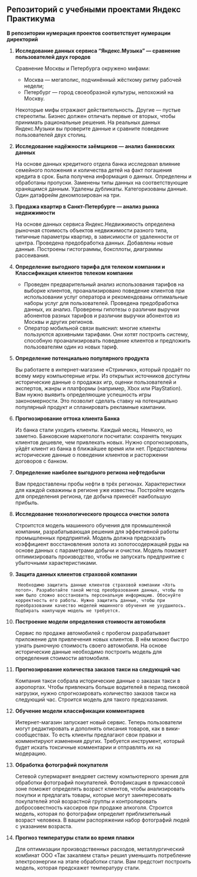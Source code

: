 ## Репозиторий с учебными проектами Яндекс Практикума
**В репозитории нумерация проектов соответствует нумерации директорий**

1. **Исследование данных сервиса “Яндекс.Музыка” — сравнение пользователей двух городов**

    Сравнение Москвы и Петербурга окружено мифами:

    - Москва — мегаполис, подчинённый жёсткому ритму рабочей недели;
    - Петербург — город своеобразной культуры, непохожий на Москву. 

    Некоторые мифы отражают действительность. Другие — пустые стереотипы. Бизнес должен отличать первые от вторых, чтобы принимать рациональные решения. На реальных данных Яндекс.Музыки вы проверите данные и сравните поведение пользователей двух столиц.  

2. **Исследование надёжности заёмщиков — анализ банковских данных**  

    На основе данных кредитного отдела банка исследовал влияние семейного положения и
    количества детей на факт погашения кредита в срок. Была получена информация о
    данных. Определены и обработаны пропуски. Заменены типы данных на соответствующие
    хранящимся данным. Удалены дубликаты. Категоризованы данные. Один датафрейм декомпозирован на три.  

3. **Продажа квартир в Санкт-Петербурге — анализ рынка недвижимости**  

    На основе данных сервиса Яндекс.Недвижимость определена рыночная стоимость
    объектов недвижимости разного типа, типичные параметры квартир, в зависимости от
    удаленности от центра. Проведена предобработка данных. Добавлены новые данные.
    Построены гистограммы, боксплоты, диаграммы рассеивания.  

4. **Определение выгодного тарифа для телеком компании и Классификация клиентов телеком компании** 

    - Проведен предварительный анализ использования тарифов на выборке клиентов,
      проанализировано поведение клиентов при использовании услуг оператора и
      рекомендованы оптимальные наборы услуг для пользователей. Проведена предобработка 
      данных, их анализ. Проверены гипотезы о различии выручки абонентов разных тарифов и различии выручки абонентов из Москвы и других регионов.
    - Оператор мобильной связи выяснил: многие клиенты пользуются архивными      тарифами. Они хотят построить систему, способную проанализировать поведение клиентов и предложить пользователям один из новых тариф.  

5. **Определение потенциально популярного продукта**  

    Вы работаете в интернет-магазине «Стримчик», который продаёт по всему миру компьютерные игры. Из открытых источников доступны исторические данные о продажах игр, оценки пользователей и экспертов, жанры и платформы (например, Xbox или PlayStation). Вам нужно выявить определяющие успешность игры закономерности. Это позволит сделать ставку на потенциально популярный продукт и спланировать рекламные кампании.  

6. **Прогнозирование оттока клиента Банка**  

    Из банка стали уходить клиенты. Каждый месяц. Немного, но заметно. Банковские маркетологи посчитали: сохранять текущих клиентов дешевле, чем привлекать новых.
    Нужно спрогнозировать, уйдёт клиент из банка в ближайшее время или нет. Предоставлены исторические данные о поведении клиентов и расторжении договоров с банком.  

7. **Определение наиболее выгодного региона нефтедобычи**  

    Вам предоставлены пробы нефти в трёх регионах. Характеристики для каждой скважины в регионе уже известны. Постройте модель для определения региона, где добыча принесёт наибольшую прибыль.  

8. **Исследование технологического процесса очистки золота**  

    Строитстся модель машинного обучения для промышленной компании, разрабатывающая решения для эффективной работы промышленных предприятий. Модель должна предсказать коэффициент восстановления золота из золотосодержащей руды на основе данных с параметрами добычи и очистки. Модель поможет оптимизировать производство, чтобы не запускать предприятие с убыточными характеристиками.  

9. **Защита данных клиентов страховой компании**  

        Необходимо защитить данные клиентов страховой компании «Хоть потоп». Разработайте такой метод преобразования данных, чтобы по ним было сложно восстановить персональную информацию. Обоснуйте корректность его работы. Нужно защитить данные, чтобы при преобразовании качество моделей машинного обучения не ухудшилось. Подбирать наилучшую модель не требуется.  

10. **Построение модели определения стоимости автомобиля**  

    Сервис по продаже автомобилей с пробегом  разрабатывает приложение для привлечения новых клиентов. В нём можно быстро узнать рыночную стоимость своего автомобиля. На основе исторические данные необходимо построить модель для определения стоимости автомобиля.  

11. **Прогнозирование количества заказов такси на следующий час**  

    Компания такси собрала исторические данные о заказах такси в аэропортах. Чтобы привлекать больше водителей в период пиковой нагрузки, нужно спрогнозировать количество заказов такси на следующий час. Строится модель для такого предсказания.  

12. **Обучение модели классификации комментариев**  

    Интернет-магазин запускает новый сервис. Теперь пользователи могут редактировать и дополнять описания товаров, как в вики-сообществах. То есть клиенты предлагают свои правки и комментируют изменения других. Требуется инструмент, который будет искать токсичные комментарии и отправлять их на модерацию.  

13. **Обработка фотографий покупателя**  

    Сетевой супермаркет внедряет систему компьютерного зрения для обработки фотографий покупателей. Фотофиксация в прикассовой зоне поможет определять возраст клиентов, чтобы анализировать покупки и предлагать товары, которые могут заинтересовать покупателей этой возрастной группы и контролировать добросовестность кассиров при продаже алкоголя. Строится модель, которая по фотографии определит приблизительный возраст человека. В вашем распоряжении набор фотографий людей с указанием возраста.  

14. **Прогноз температуры стали во время плавки**  

    Для оптимизации производственных расходов, металлургический комбинат ООО «Так закаляем сталь» решил уменьшить потребление электроэнергии на этапе обработки стали. Вам предстоит построить модель, которая предскажет температуру стали.   
